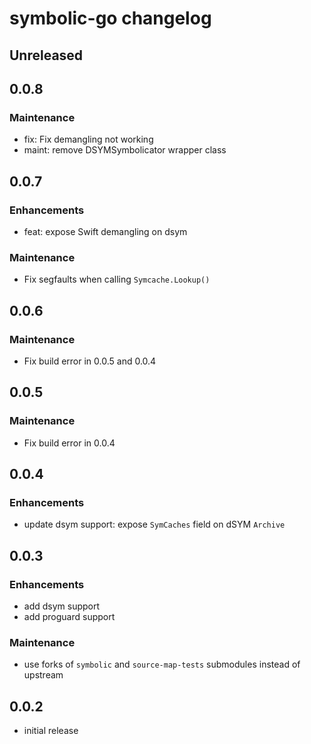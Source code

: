 # symbolic-go changelog

## Unreleased

## 0.0.8
### Maintenance
- fix: Fix demangling not working
- maint: remove DSYMSymbolicator wrapper class

## 0.0.7
### Enhancements
- feat: expose Swift demangling on dsym

### Maintenance
- Fix segfaults when calling `Symcache.Lookup()`

## 0.0.6
### Maintenance
- Fix build error in 0.0.5 and 0.0.4

## 0.0.5
### Maintenance
- Fix build error in 0.0.4

## 0.0.4
### Enhancements
- update dsym support: expose `SymCaches` field on dSYM `Archive`

## 0.0.3
### Enhancements
- add dsym support
- add proguard support

### Maintenance
- use forks of `symbolic` and `source-map-tests` submodules instead of upstream

## 0.0.2
- initial release
